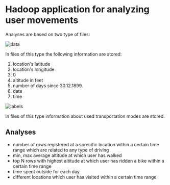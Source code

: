# Hadoop application for analyzing user movements
Analyses are based on two type of files:

![data](https://user-images.githubusercontent.com/37186937/75810482-f4abef00-5d8a-11ea-93c0-b52569d31230.PNG)

In files of this type the following information are stored:
1. location's latitude
2. location's longitude
3. 0
4. altitude in feet
5. number of days since 30.12.1899.
6. date
7. time

![labels](https://user-images.githubusercontent.com/37186937/75810826-9af7f480-5d8b-11ea-9526-924ac69c6be1.PNG)

In files of this type information about used transportation modes are stored.

## Analyses
- number of rows registered at a sprecific location within a certain time range which are related to any type of driving
- min, max average altitude at which user has walked
- top N rows with highest altitude at which user has ridden a bike within a certain time range
- time spent outside for each day
- different locations which user has visited within a certain time range
